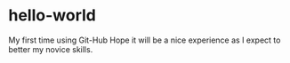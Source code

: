 # hello-world
My first time using Git-Hub
Hope it will be a nice experience as I expect to better my novice skills.
